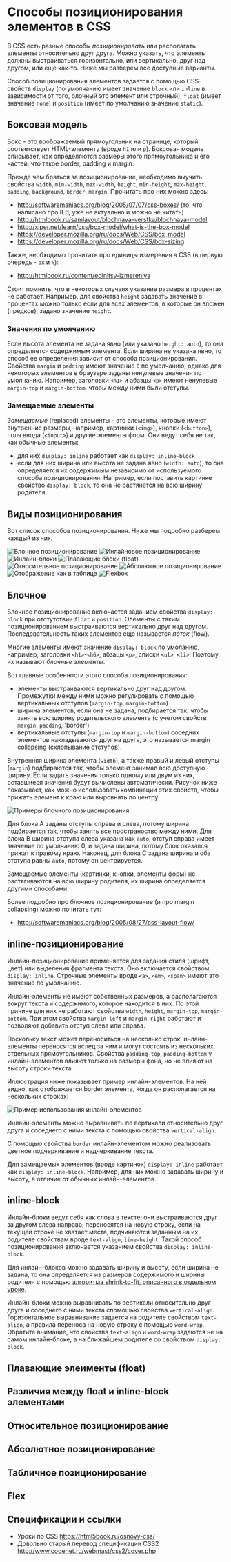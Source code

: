 # Способы позиционирования элементов в CSS 

В CSS есть разные способы *позиционировать* или располагать элементы относительно друг друга. Можно указать, что элементы должны выстраиваться горизонтально, или вертикально, друг над другом, или еще как-то. Ниже мы разберем все доступные варианты. 

Способ позиционирования элементов задается с помощью CSS-свойств `display` (по умолчанию имеет значение `block` или `inline` в зависимости от того, блочный это элемент или строчный), `float` (имеет значение `none`) и `position` (имеет по умолчанию значение `static`). 

## Боксовая модель

Бокс - это воображаемый прямоугольник на странице, который соответствует HTML-элементу (вроде `h1` или `p`). Боксовая модель описывает, как определяются размеры этого прямоугольника и его частей, что такое border, padding и margin.

Прежде чем браться за позиционирование, необходимо выучить свойства `width`, `min-width`, `max-width`, `height`, `min-height`, `max-height`, `padding`, `background`, `border`, `margin`. Прочитать про них можно здесь: 

- http://softwaremaniacs.org/blog/2005/07/07/css-boxes/ (то, что написано про IE6, уже не актуально и можно не читать)
- http://htmlbook.ru/samlayout/blochnaya-verstka/blochnaya-model
- http://xiper.net/learn/css/box-model/what-is-the-box-model
- https://developer.mozilla.org/ru/docs/Web/CSS/box_model
- https://developer.mozilla.org/ru/docs/Web/CSS/box-sizing

Также, необходимо прочитать про единицы измерения в CSS (в первую очередь - `px` и `%`): 

- http://htmlbook.ru/content/edinitsy-izmereniya

Стоит помнить, что в некоторых случаях указание размера в процентах не работает. Например, для свойства `height` задавать значение в процентах можно только если для всех элементов, в которые он вложен (предков), задано значение `height`.

### Значения по умолчанию

Если высота элемента не задана явно (или указано `height: auto`), то она определяется содержимым элемента. Если ширина не указана явно, то способ ее определения зависит от способа позиционирования. Свойства `margin` и `padding` имеют значение `0` по умолчанию, однако для некоторых элементов в браузере заданы ненулевые значения по умолчанию. Например, заголовки `<h1>` и абазцы `<p>` имеют ненулевые `margin-top` и `margin-bottom`, чтобы между ними были отступы.

### Замещаемые элементы

*Замещаемые* (replaced) элементы - это элементы, которые имеют внутренние размеры, например, картинки (`<img>`), кнопки (`<button>`), поля ввода (`<input>`) и другие элементы форм. Они ведут себя не так, как обычные элементы: 

- для них `display: inline` работает как `display: inline-block`
- если для них ширина или высота не задана явно (`width: auto`), то она определяется их содержимым независимо от используемого способа позиционирования. Например, если поставить картинке свойство `display: block`, то она не растянется на всю ширину родителя.

## Виды позиционирования

Вот список способов позиционирования. Ниже мы подробно разберем каждый из них.

![Блочное позиционирование](./positioning-block.png)
![Инлайновое позиционирование](./position-inline.png)
![Инлайн-блоки](./position-inline-block.png)
![Плавающие блоки (float)](./position-float.png)
![Относительное позиционирование](./position-relative.png)
![Абсолютное позиционирование](./position-absolute.png)
![Отображение как в таблице](./position-table.png)
![Flexbox](./position-flex.png)

## Блочное 

Блочное позиционирование включается заданием свойства `display: block` при отстутствии `float` и `position`. Элементы с таким позиционированием выстраиваются вертикально друг над другом. Последовательность таких элементов еще называется *поток* (flow).

Многие элементы имеют значение `display: block` по умоланию, например, заголовки `<h1>`-`<h6>`, абзацы `<p>`, списки `<ul>`, `<li>`. Поэтому их называют *блочные* элементы.

Вот главные особенности этого способа позиционирования: 

- элементы выстраиваются вертикально друг над другом. Промежутки между ними можно регулировать с помощью вертикальных отступов (`margin-top`, `margin-bottom`)
- ширина элементов, если она не задана, подбирается так, чтобы занять всю ширину родительского элемента (с учетом свойств `margin`, `padding`, 'border')
- вертикальные отступы (`margin-top` и `margin-bottom`) соседних элементов накладываются друг на друга, это называется margin collapsing (схлопывание отступов).

Внутренняя ширина элемента (`width`), а также правый и левый отступы (`margin`) подбираются так, чтобы элемент занимал всю доступную ширину. Если задать значения только одному или двум из них, оставшиеся значения будут вычислены автоматически. Рисунок ниже показывает, как можно использовать комбинации этих свойств, чтобы прижать элемент к краю или выровнять по центру.

![Примеры блочного позиционирования](./position-block-example.png)

Для блока A заданы отступы справа и слева, потому ширина подбирается так, чтобы занять все пространоство между ними. Для блока B ширина отступа слева указана как `auto`, отступ справа имеет значение по умолчанию 0, и задана ширина, потому блок оказался прижат к правому краю. Наконец, для блока C задана ширина и оба отступа равны `auto`, потому он центрируется.

Замещаемые элементы (картинки, кнопки, элементы форм) не растягиваются на всю ширину родителя, их ширина определяется другими способами.

Более подробно про блочное позиционирование (и про margin collapsing) можно почитать тут: 

- http://softwaremaniacs.org/blog/2005/08/27/css-layout-flow/

## inline-позиционирование

Инлайн-позиционирование применяется для задания стиля (шрифт, цвет) или выделения фрагмента текста. Оно включается свойством `display: inline`. Строчные элементы вроде `<a>`, `<em>`, `<span>` имеют это значение по умолчанию.

Инлайн-элементы не имеют собственных размеров, а располагаются вокруг текста и содержимого, которое находится в них. По этой причине для них не работают свойства `width`, `height`, `margin-top`, `margin-bottom`. При этом свойства `margin-left` и `margin-right` работают и позволяют добавить отступ слева или справа. 

Поскольку текст может переноситься на несколько строк, инлайн-элементы переносятся вслед за ним и могут состоять из нескольких отдельных прямоугольников. Свойства `padding-top`, `padding-bottom` у инлайн-элементов влияют только на размеры фона, но не влияют на высоту строки текста.

Иллюстрация ниже показывает пример инлайн-элементов. На ней видно, как отображается border элемента, когда он располагается на нескольких строках: 

![Пример использования инлайн-элементов](./position-inline-example.png)

Инлайн-элементы можно выравнивать по вертикали относительно друг друга и соседнего с ними текста с помощью свойства `vertical-align`.

С помощью свойства `border` инлайн-элементом можно реализовать цветное подчеркивание и надчеркивание текста.

Для замещаемых элементов (вроде картинок) `display: inline` работает как `display: inline-block`. Например, для них можно задавать ширину и высоту, в отличие от обычных инлайн-элементов.

## inline-block

Инлайн-блоки ведут себя как слова в тексте: они выстраиваются друг за другом слева направо, переносятся на новую строку, если на текущей строке не хватает места, подчиняются заданным на их родителе свойствам вроде `text-align`, `line-height`. Такой способ позиционирования включается указанием свойства `display: inline-block`.

Для инлайн-блоков можно задавать ширину и высоту, если ширина не задана, то она определяется из размеров содержимого и ширины родителя с помощью [алгоритма shrink-to-fit, описанного в отдельном уроке](./shrink-to-fit.md). 

Инлайн-блоки можно выравнивать по вертикали относительно друг друга и соседнего с ними текста спомощью свойства `vertical-align`. Горизонтальное выравнивание задается на родителе свойством `text-align`, а правила переноса на новую строку с помощью `word-wrap`. Обратите внимание, что свойства `text-align` и `word-wrap` задаются не на самом инлайн-блоке, а на ближайшем родителе со свойством `display: block`.




## Плавающие элеименты (float)

## Различия между float и inline-block элементами

## Относительное позиционирование

## Абсолютное позиционирование

## Табличное позиционирование

## Flex

## Спецификации и ссылки

- Уроки по CSS https://html5book.ru/osnovy-css/
- Довольно старый перевод спецификации CSS2 http://www.codenet.ru/webmast/css2/cover.php

